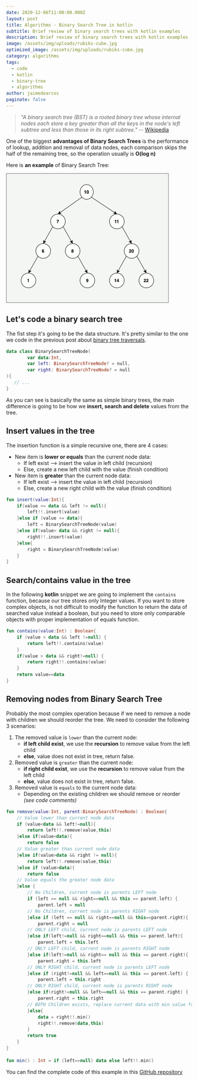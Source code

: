 ```yaml
---
date: 2020-12-06T11:00:00.000Z
layout: post
title: Algorithms - Binary Search Tree in kotlin
subtitle: Brief review of binary search trees with kotlin examples
description: Brief review of binary search trees with kotlin examples
image: /assets/img/uploads/rubiks-cube.jpg
optimized_image: /assets/img/uploads/rubiks-cube.jpg
category: algorithms
tags:
  - code
  - kotlin
  - binary-tree
  - algorithms
author: jaimedearcos
paginate: false
---
```

  

>_"A binary search tree (BST) is a rooted binary tree whose internal nodes each store a key greater than all the keys in 
the node's left subtree and less than those in its right subtree."_ -- [Wikipedia](https://en.wikipedia.org/wiki/Binary_search_tree)

One of the biggest **advantages of Binary Search Trees** is the performance of lookup, addition and removal of data nodes, each 
comparison skips the half of the remaining tree, so the operation usually is **O(log n)**

Here is **an example** of Binary Search Tree:

![](/assets/img/uploads/binary-search-tree.jpg)

## Let's code a binary search tree

The fist step it's going to be the data structure. It's pretty similar to the one we code in the previous post about 
<a href="/algorithms-working-with-trees/" target="_blank">binary tree traversals</a>.

```kotlin
data class BinarySearchTreeNode(
        var data:Int,
        var left: BinarySearchTreeNode? = null,
        var right: BinarySearchTreeNode? = null
){
   // ...
}
```

As you can see is basically the same as simple binary trees, the main difference is going to be how we **insert, search 
and delete** values from the tree.

## Insert values in the tree   

The insertion function is a simple recursive one, there are 4 cases:

- New item is **lower or equals** than the current node data:
    - If left exist --> insert the value in left child (recursion)
    - Else, create a new left child with the value (finish condition)
- New item is **greater** than the current node data: 
   - If left exist --> insert the value in left child (recursion)
   - Else, create a new right child with the value (finish condition)



```kotlin
fun insert(value:Int){
    if(value <= data && left != null){
        left!!.insert(value)
    }else if (value <= data){
        left = BinarySearchTreeNode(value)
    }else if(value> data && right != null){
        right!!.insert(value)
    }else{
        right = BinarySearchTreeNode(value)
    }
}
```


## Search/contains value in the tree

In the following **kotlin** snippet we are going to implement the `contains` function, because our tree stores only Integer values.
If you want to store complex objects, is not difficult to modify the function to return the data of searched value instead
 a boolean, but you need to store only comparable objects with proper implementation of equals function.
 

```kotlin
fun contains(value:Int) : Boolean{
    if (value < data && left !=null) {
        return left!!.contains(value)
    }
    if(value > data && right!=null) {
        return right!!.contains(value)
    }
    return value==data
}
```

## Removing nodes from Binary Search Tree

Probably the most complex operation because if we need to remove a node with children we should reorder the tree.
We need to consider the following 3 scenarios:

1. The removed value is `lower` than the current node:
    - **if left child exist**, we use the **recursion** to remove value from the left child
    - **else**, value does not exist in tree, return false.
2. Removed value is `greater` than the current node:
    - **if right child exist**, we use the **recursion** to remove value from the left child
    - **else**, value does not exist in tree, return false.
3. Removed value is `equals` to the current node data:
    - Depending on the existing children we should remove or reorder _(see code comments)_ 

    
```kotlin
fun remove(value:Int, parent:BinarySearchTreeNode) : Boolean{
    // Value lower than current node data
    if (value<data && left!=null){
        return left!!.remove(value,this)
    }else if(value<data){
        return false
    // Value greater than current node data
    }else if(value>data && right != null){
        return left!!.remove(value,this)
    }else if (value>data){
        return false
    // Value equals the greater node data
    }else {
        // No Children, current node is parents LEFT node
        if (left == null && right==null && this == parent.left) {
            parent.left = null
        // No Children, current node is parents RIGHT node
        }else if (left == null && right==null && this==parent.right){
            parent.right = null
        // ONLY LEFT child, current node is parents LEFT node
        }else if(left!=null && right==null && this == parent.left){
            parent.left = this.left
        // ONLY LEFT child, current node is parents RIGHT node
        }else if(left!=null && right== null && this == parent.right){
            parent.right = this.left
        // ONLY RIGHT child, current node is parents LEFT node
        }else if (right!=null && left==null && this == parent.left) {
            parent.left = this.right
        // ONLY RIGHT child, current node is parents RIGHT node
        }else if(right!=null && left==null && this == parent.right) {
            parent.right = this.right
        // BOTH Children exists, replace current data with min value from right 
        }else{
            data = right!!.min()
            right!!.remove(data,this)
        }
        return true
    }
}

fun min() : Int = if (left==null) data else left!!.min()
```

You can find the complete code of this example in this
<a href="https://github.com/JaimeDeArcos/kotlin-algorithms/blob/main/trees/src/main/kotlin/es/jaimedearcos/algorithms/tree/data/BinarySearchTreeNode.kt" target="_blank">
GitHub repository
</a> 

